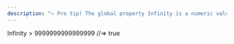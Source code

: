 ```yaml
---
description: "♾ Pro tip! The global property Infinity is a numeric value representing infinity. #JavaScript #ES6 #100DaysOfCode"
---
```

Infinity > 9999999999999999
//=> true
